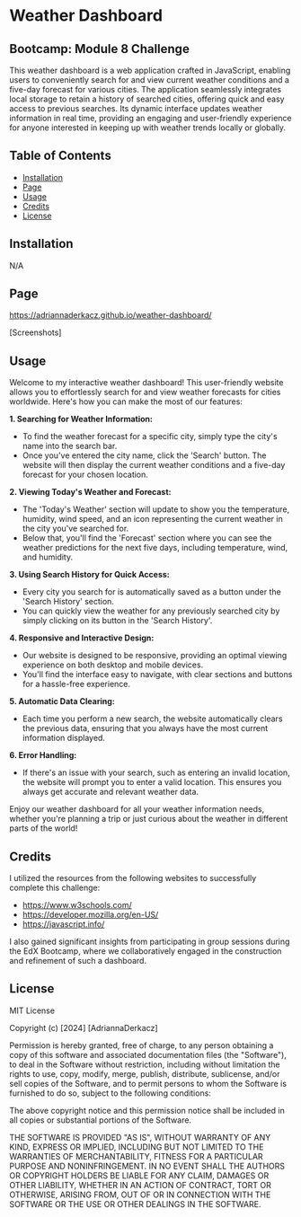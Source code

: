 # Weather Dashboard
## Bootcamp: Module 8 Challenge
This weather dashboard is a web application crafted in JavaScript, enabling users to conveniently search for and view current weather conditions and a five-day forecast for various cities. The application seamlessly integrates local storage to retain a history of searched cities, offering quick and easy access to previous searches. Its dynamic interface updates weather information in real time, providing an engaging and user-friendly experience for anyone interested in keeping up with weather trends locally or globally.

## Table of Contents
- [Installation](#installation)
- [Page](#page)
- [Usage](#usage)
- [Credits](#credits)
- [License](#license)

## Installation
N/A

## Page
https://adriannaderkacz.github.io/weather-dashboard/

[Screenshots]

## Usage
Welcome to my interactive weather dashboard! This user-friendly website allows you to effortlessly search for and view weather forecasts for cities worldwide. Here's how you can make the most of our features:

**1. Searching for Weather Information:**
- To find the weather forecast for a specific city, simply type the city's name into the search bar.
- Once you've entered the city name, click the 'Search' button. The website will then display the current weather conditions and a five-day forecast for your chosen location.

**2. Viewing Today's Weather and Forecast:**
- The 'Today's Weather' section will update to show you the temperature, humidity, wind speed, and an icon representing the current weather in the city you've searched for.
- Below that, you'll find the 'Forecast' section where you can see the weather predictions for the next five days, including temperature, wind, and humidity.

**3. Using Search History for Quick Access:**
- Every city you search for is automatically saved as a button under the 'Search History' section.
- You can quickly view the weather for any previously searched city by simply clicking on its button in the 'Search History'.

**4. Responsive and Interactive Design:**
- Our website is designed to be responsive, providing an optimal viewing experience on both desktop and mobile devices.
- You'll find the interface easy to navigate, with clear sections and buttons for a hassle-free experience.

**5. Automatic Data Clearing:**
- Each time you perform a new search, the website automatically clears the previous data, ensuring that you always have the most current information displayed.

**6. Error Handling:**
- If there's an issue with your search, such as entering an invalid location, the website will prompt you to enter a valid location. This ensures you always get accurate and relevant weather data.

Enjoy our weather dashboard for all your weather information needs, whether you're planning a trip or just curious about the weather in different parts of the world!

## Credits
I utilized the resources from the following websites to successfully complete this challenge:
- https://www.w3schools.com/
- https://developer.mozilla.org/en-US/
- https://javascript.info/

I also gained significant insights from participating in group sessions during the EdX Bootcamp, where we collaboratively engaged in the construction and refinement of such a dashboard.

## License
MIT License

Copyright (c) [2024] [AdriannaDerkacz]

Permission is hereby granted, free of charge, to any person obtaining a copy
of this software and associated documentation files (the "Software"), to deal in the Software without restriction, including without limitation the rights to use, copy, modify, merge, publish, distribute, sublicense, and/or sell copies of the Software, and to permit persons to whom the Software is
furnished to do so, subject to the following conditions:

The above copyright notice and this permission notice shall be included in all copies or substantial portions of the Software.

THE SOFTWARE IS PROVIDED "AS IS", WITHOUT WARRANTY OF ANY KIND, EXPRESS OR
IMPLIED, INCLUDING BUT NOT LIMITED TO THE WARRANTIES OF MERCHANTABILITY,
FITNESS FOR A PARTICULAR PURPOSE AND NONINFRINGEMENT. IN NO EVENT SHALL THE
AUTHORS OR COPYRIGHT HOLDERS BE LIABLE FOR ANY CLAIM, DAMAGES OR OTHER
LIABILITY, WHETHER IN AN ACTION OF CONTRACT, TORT OR OTHERWISE, ARISING FROM, OUT OF OR IN CONNECTION WITH THE SOFTWARE OR THE USE OR OTHER DEALINGS IN THE SOFTWARE.
